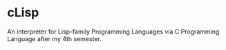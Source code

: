 # cLisp
An interpreter for Lisp-family Programming Languages via C Programming Language after my 4th semester.
